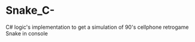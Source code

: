 # Snake_C-
C# logic's implementation to get a simulation of 90's cellphone retrogame Snake in console
